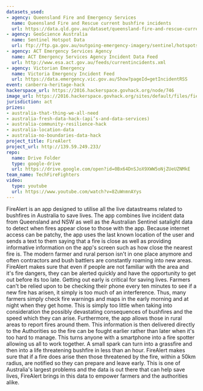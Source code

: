 ```yaml
---
datasets_used:
- agency: Queensland Fire and Emergency Services
  name: Queensland Fire and Rescue current bushfire incidents
  url: https://data.qld.gov.au/dataset/queensland-fire-and-rescue-current-bushfire-incidents
- agency: GeoScience Australia
  name: Sentinel Hotspot Data
  url: ftp://ftp.ga.gov.au/outgoing-emergency-imagery/sentinel/hotspots/
- agency: ACT Emergency Services Agency
  name: ACT Emergency Services Agency Incident Data Feed
  url: http://www.esa.act.gov.au/feeds/currentincidents.xml
- agency: Victorian Emergency
  name: Victoria Emergency Incident Feed
  url: https://data.emergency.vic.gov.au/Show?pageId=getIncidentRSS
event: canberra-heritage-hack
hackerspace_url: https://2016.hackerspace.govhack.org/node/746
image_url: https://2016.hackerspace.govhack.org/sites/default/files/field/image/mainlogo.png
jurisdiction: act
prizes:
- australia-that-thing-we-all-need
- australia-fresh-data-hack-(api’s-and-data-services)
- australia-community-resilience-hack
- australia-location-data
- australia-no-boundaries-data-hack
project_title: FireAlert
project_url: http://139.59.249.233/
repo:
  name: Drive Folder
  type: google-drive
  url: https://drive.google.com/open?id=0Bx64DnSJoX9XWW5oNjZUeUZNMkE
team_name: TechFireFighters
video:
  type: youtube
  url: https://www.youtube.com/watch?v=8ZuWnmnAYys
---
```


FireAlert is an app designed to utilise all the live datastreams related to bushfires in Australia to save lives.
The app combines live incident data from Queensland and NSW as well as the Australian Sentinel satalight data to detect when fires appear close to those with the app. Because internet access can be patchy, the app uses the last known location of the user and sends a text to them saying that a fire is close as well as providing informative information on the app's screen such as how close the nearest fire is.
The modern farmer and rural person isn't in one place anymore and often contractors and bush battlers are constantly roaming into new areas. FireAlert makes sure that even if people are not familiar with the area and it's fire dangers, they can be alerted quickly and have the opportunity to get out before its too late.
Getting out early is critical for saving lives.
Farmers can't be relied upon to be checking their phone every ten minutes to see if a new fire has arisen, it simply is too much of an interference. Thus, many farmers simply check fire warnings and maps in the early morning and at night when they get home. This is simply too little when taking into consideration the possibly devastating consequences of bushfires and the speed which they can arise.
Furthermore, the app allows those in rural areas to report fires around them. This information is then delivered directly to the Authorities so the fire can be fought earlier rather than later when it's too hard to manage. This turns anyone with a smartphone into a fire spotter allowing us all to work together.
A small spark can turn into a grassfire and then into a life threatening bushfire in less than an hour. FireAlert makes sure that if a fire does arise then those threatened by the fire, within a 50km radius, are notified so they can prepare and leave early.
This is one of Australia's largest problems and the data is out there that can help save lives, FireAlert brings in this data to empower farmers and the authorities alike.